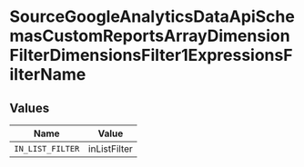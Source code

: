 # SourceGoogleAnalyticsDataApiSchemasCustomReportsArrayDimensionFilterDimensionsFilter1ExpressionsFilterName


## Values

| Name             | Value            |
| ---------------- | ---------------- |
| `IN_LIST_FILTER` | inListFilter     |